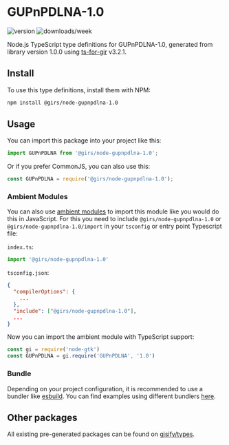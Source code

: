 
# GUPnPDLNA-1.0

![version](https://img.shields.io/npm/v/@girs/node-gupnpdlna-1.0)
![downloads/week](https://img.shields.io/npm/dw/@girs/node-gupnpdlna-1.0)


Node.js TypeScript type definitions for GUPnPDLNA-1.0, generated from library version 1.0.0 using [ts-for-gir](https://github.com/gjsify/ts-for-gir) v3.2.1.


## Install

To use this type definitions, install them with NPM:
```bash
npm install @girs/node-gupnpdlna-1.0
```

## Usage

You can import this package into your project like this:
```ts
import GUPnPDLNA from '@girs/node-gupnpdlna-1.0';
```

Or if you prefer CommonJS, you can also use this:
```ts
const GUPnPDLNA = require('@girs/node-gupnpdlna-1.0');
```

### Ambient Modules

You can also use [ambient modules](https://github.com/gjsify/ts-for-gir/tree/main/packages/cli#ambient-modules) to import this module like you would do this in JavaScript.
For this you need to include `@girs/node-gupnpdlna-1.0` or `@girs/node-gupnpdlna-1.0/import` in your `tsconfig` or entry point Typescript file:

`index.ts`:
```ts
import '@girs/node-gupnpdlna-1.0'
```

`tsconfig.json`:
```json
{
  "compilerOptions": {
    ...
  },
  "include": ["@girs/node-gupnpdlna-1.0"],
  ...
}
```

Now you can import the ambient module with TypeScript support: 

```ts
const gi = require('node-gtk')
const GUPnPDLNA = gi.require('GUPnPDLNA', '1.0')
```


### Bundle

Depending on your project configuration, it is recommended to use a bundler like [esbuild](https://esbuild.github.io/). You can find examples using different bundlers [here](https://github.com/gjsify/ts-for-gir/tree/main/examples).

## Other packages

All existing pre-generated packages can be found on [gjsify/types](https://github.com/gjsify/types).

